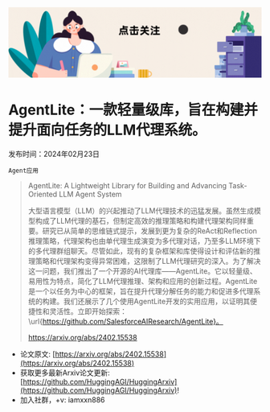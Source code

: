 ![](https://raw.githubusercontent.com/HuggingAGI/HuggingArxiv/main/imgs/follow2.gif)
# AgentLite：一款轻量级库，旨在构建并提升面向任务的LLM代理系统。
发布时间：2024年02月23日

`Agent应用`
> AgentLite: A Lightweight Library for Building and Advancing Task-Oriented LLM Agent System
>
> 大型语言模型（LLM）的兴起推动了LLM代理技术的迅猛发展。虽然生成模型构成了LLM代理的基石，但制定高效的推理策略和构建代理架构同样重要。研究已从简单的思维链式提示，发展到更为复杂的ReAct和Reflection推理策略，代理架构也由单代理生成演变为多代理对话，乃至多LLM环境下的多代理群组聊天。尽管如此，现有的复杂框架和库使得设计和评估新的推理策略和代理架构变得异常困难，这限制了LLM代理研究的深入。为了解决这一问题，我们推出了一个开源的AI代理库——AgentLite。它以轻量级、易用性为特点，简化了LLM代理推理、架构和应用的创新过程。AgentLite是一个以任务为中心的框架，旨在提升代理分解任务的能力和促进多代理系统的构建。我们还展示了几个使用AgentLite开发的实用应用，以证明其便捷性和灵活性。立即开始探索：\url{https://github.com/SalesforceAIResearch/AgentLite}。
>
> https://arxiv.org/abs/2402.15538



- 论文原文: [https://arxiv.org/abs/2402.15538](https://arxiv.org/abs/2402.15538)
- 获取更多最新Arxiv论文更新: [https://github.com/HuggingAGI/HuggingArxiv](https://github.com/HuggingAGI/HuggingArxiv)!
- 加入社群，+v: iamxxn886